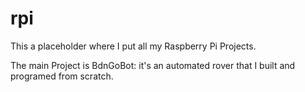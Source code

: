 # rpi
This a placeholder where I put all my Raspberry Pi Projects. 

The main Project is BdnGoBot: it's an automated rover that I built and programed from scratch.

